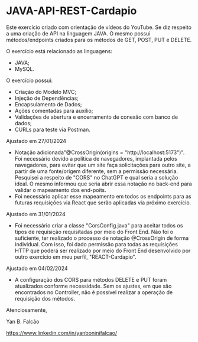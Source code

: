 # JAVA-API-REST-Cardapio

Este exercício criado com orientação de vídeos do YouTube. Se diz respeito a uma criação de API na linguagem JAVA. O mesmo possui métodos/endpoints criados para os métodos de GET, POST, PUT e DELETE.

O exercício está relacionado as linguagens:

- JAVA;
- MySQL.

O exercício possui:

- Criação do Modelo MVC;
- Injeção de Dependências;
- Encapsulamento de Dados;
- Ações comentadas para auxílio;
- Validações de abertura e encerramento de conexão com banco de dados;
- CURLs para teste via Postman.

Ajustado em 27/01/2024
- Notação adicionada"@CrossOrigin(origins = "http://localhost:5173")". Foi necessário devido a política de navegadores, implantada pelos navegadores, para evitar que um site faça solicitações para outro site, a partir de uma fonte/origem diferente, sem a permissão necessária. Pesquisei a respeito de "CORS" no ChatGPT e qual seria a solução ideal. O mesmo informou que seria abrir essa notação no back-end para validar o mapeamento dos end-poits.
- Foi necessário aplicar esse mapeamento em todos os endpoints para as futuras requisições via React que serão aplicadas via próximo exercício.

Ajustado em 31/01/2024
 - Foi necessário criar a classe "CorsConfig.java" para aceitar todos os tipos de requisição requisitadas por meio do Front End. Não foi o suficiente, ter realizado o processo de notação @CrossOrigin de forma individual. Com isso, foi dado permissão para todas as requisições HTTP que poderá ser realizado por meio do Front End desenvolvido por outro exercício em meu perfil, "REACT-Cardapio".

Ajustado em 04/02/2024
 - A configuração dos CORS para métodos DELETE e PUT foram atualizados conforme necessidade. Sem os ajustes, em que são encontrados no Controller, não é possível realizar a operação de requisição dos métodos.

Atenciosamente,

Yan B. Falcão

https://www.linkedin.com/in/yanboninifalcao/
